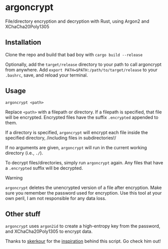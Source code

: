 # argoncrypt

File/directory encryption and decryption with Rust, using Argon2 and XChaCha20Poly1305

## Installation

Clone the repo and build that bad boy with `cargo build --release`

Optionally, add the `target/release` directory to your path to call argoncrypt from anywhere. Add `export PATH=$PATH:/path/to/target/release` to your `.bashrc`, save, and reload your terminal.

## Usage

`argoncrypt <path>`

Replace `<path>` with a filepath or directory.
If a filepath is specified, that file will be encrypted. Encrypted files have the suffix `.encrypted` appended to them.

If a directory is specified, `argoncrypt` will encrypt each file inside the specified directory, /including files in subdirectories!/

If no arguments are given, `argoncrypt` will run in the current working directory (i.e., `./`).

To decrypt files/directories, simply run `argoncrypt` again. Any files that have a `.encrypted` suffix will be decrypted.

> [!WARNING]
> `argoncrypt` deletes the unencrypted version of a file after encryption. Make sure you remember the password used for encryption. Use this tool at your own peril, I am not responsible for any data loss.

## Other stuff

`argoncrypt` uses `argon2id` to create a high-entropy key from the password, and XChaCha20Poly1305 to encrypt data.

Thanks to [skerkour](https://github.com/skerkour) for the [inspiration](https://kerkour.com/rust-file-encryption-chacha20poly1305-argon2) behind this script. Go check him out!
